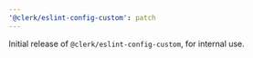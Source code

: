 ```yaml
---
'@clerk/eslint-config-custom': patch
---
```


Initial release of `@clerk/eslint-config-custom`, for internal use.
